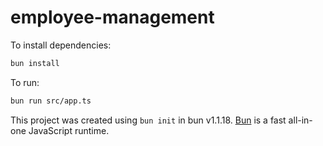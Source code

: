 # employee-management

To install dependencies:

```bash
bun install
```

To run:

```bash
bun run src/app.ts
```

This project was created using `bun init` in bun v1.1.18. [Bun](https://bun.sh) is a fast all-in-one JavaScript runtime.
